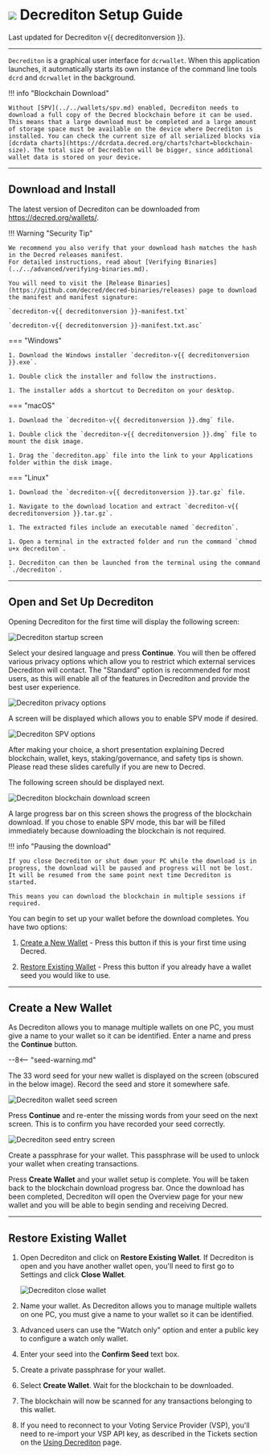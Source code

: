 # <img class="dcr-icon" src="/img/dcr-icons/Wallet.svg" /> Decrediton Setup Guide

Last updated for Decrediton v{{ decreditonversion }}.

---

`Decrediton` is a graphical user interface for `dcrwallet`. When this application launches, it automatically starts its own instance of the command line tools `dcrd` and `dcrwallet` in the background.

!!! info "Blockchain Download"

    Without [SPV](../../wallets/spv.md) enabled, Decrediton needs to download a full copy of the Decred blockchain before it can be used. This means that a large download must be completed and a large amount of storage space must be available on the device where Decrediton is installed. You can check the current size of all serialized blocks via [dcrdata charts](https://dcrdata.decred.org/charts?chart=blockchain-size). The total size of Decrediton will be bigger, since additional wallet data is stored on your device.

---

## Download and Install

The latest version of Decrediton can be downloaded from <https://decred.org/wallets/>.

!!! Warning "Security Tip"

    We recommend you also verify that your download hash matches the hash in the Decred releases manifest.
    For detailed instructions, read about [Verifying Binaries](../../advanced/verifying-binaries.md).

    You will need to visit the [Release Binaries](https://github.com/decred/decred-binaries/releases) page to download the manifest and manifest signature:

    `decrediton-v{{ decreditonversion }}-manifest.txt`

    `decrediton-v{{ decreditonversion }}-manifest.txt.asc`

=== "Windows"

    1. Download the Windows installer `decrediton-v{{ decreditonversion }}.exe`.

    1. Double click the installer and follow the instructions.

    1. The installer adds a shortcut to Decrediton on your desktop.

=== "macOS"

    1. Download the `decrediton-v{{ decreditonversion }}.dmg` file.

    1. Double click the `decrediton-v{{ decreditonversion }}.dmg` file to mount the disk image.

    1. Drag the `decrediton.app` file into the link to your Applications folder within the disk image.

=== "Linux"

    1. Download the `decrediton-v{{ decreditonversion }}.tar.gz` file.

    1. Navigate to the download location and extract `decrediton-v{{ decreditonversion }}.tar.gz`.

    1. The extracted files include an executable named `decrediton`.
    
    1. Open a terminal in the extracted folder and run the command `chmod u+x decrediton`.
    
    1. Decrediton can then be launched from the terminal using the command `./decrediton`.

---

## Open and Set Up Decrediton

Opening Decrediton for the first time will display the following screen:

![Decrediton startup screen](/img/decrediton/setup/startup.png)

Select your desired language and press **Continue**. You will then be offered various privacy options which allow you to restrict which external services Decrediton will contact. The "Standard" option is recommended for most users, as this will enable all of the features in Decrediton and provide the best user experience.

![Decrediton privacy options](/img/decrediton/setup/privacy-options.png)

A screen will be displayed which allows you to enable SPV mode if desired.

![Decrediton SPV options](/img/decrediton/setup/spv-options.png)

After making your choice, a short presentation explaining Decred blockchain, wallet, keys, staking/governance, and safety tips is shown. Please read these slides carefully if you are new to Decred.

The following screen should be displayed next.

![Decrediton blockchain download screen](/img/decrediton/setup/chain-downloading.png)

A large progress bar on this screen shows the progress of the blockchain download. If you chose to enable SPV mode, this bar will be filled immediately because downloading the blockchain is not required.

!!! info "Pausing the download"

    If you close Decrediton or shut down your PC while the download is in progress, the download will be paused and progress will not be lost. It will be resumed from the same point next time Decrediton is started.

    This means you can download the blockchain in multiple sessions if required.

You can begin to set up your wallet before the download completes. You have two options:

1. [Create a New Wallet](#create-a-new-wallet) - Press this button if this is your first time using Decred.

1. [Restore Existing Wallet](#restore-existing-wallet) - Press this button if you already have a wallet seed you would like to use.

---

## Create a New Wallet

As Decrediton allows you to manage multiple wallets on one PC, you must give a name to your wallet so it can be identified. Enter a name and press the **Continue** button.

--8<-- "seed-warning.md"

The 33 word seed for your new wallet is displayed on the screen (obscured in the below image). Record the seed and store it somewhere safe.

![Decrediton wallet seed screen](/img/decrediton/setup/wallet-seed.png)

Press **Continue** and re-enter the missing words from your seed on the next screen. This is to confirm you have recorded your seed correctly.

![Decrediton seed entry screen](/img/decrediton/setup/seed-entered.png)

Create a passphrase for your wallet. This passphrase will be used to unlock your wallet when creating transactions.

Press **Create Wallet** and your wallet setup is complete. You will be taken back to the blockchain download progress bar. Once the download has been completed, Decrediton will open the Overview page for your new wallet and you will be able to begin sending and receiving Decred.

---

## Restore Existing Wallet

1. Open Decrediton and click on **Restore Existing Wallet**. If Decrediton is open and you have another wallet open, you'll need to first go to Settings and click **Close Wallet**.

    ![Decrediton close wallet](/img/decrediton/setup/wallet-close.png)

1. Name your wallet. As Decrediton allows you to manage multiple wallets on one PC, you must give a name to your wallet so it can be identified.

1. Advanced users can use the "Watch only" option and enter a public key to configure a watch only wallet.

1. Enter your seed into the **Confirm Seed** text box.

1. Create a private passphrase for your wallet.

1. Select **Create Wallet**. Wait for the blockchain to be downloaded.

1. The blockchain will now be scanned for any transactions belonging to this wallet.

1. If you need to reconnect to your Voting Service Provider (VSP), you'll need to re-import your VSP API key, as described in the Tickets section on the [Using Decrediton](using-decrediton.md) page. 
